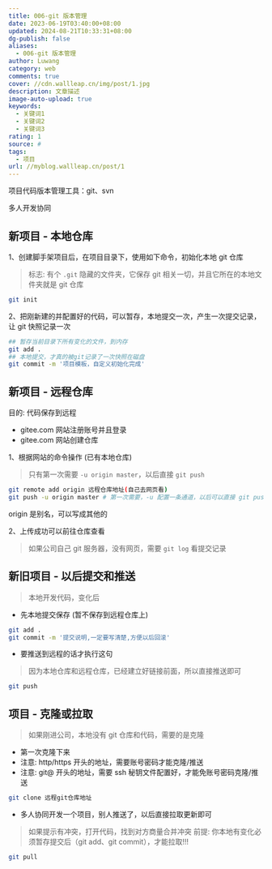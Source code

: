 ```yaml
---
title: 006-git 版本管理
date: 2023-06-19T03:40:00+08:00
updated: 2024-08-21T10:33:31+08:00
dg-publish: false
aliases:
  - 006-git 版本管理
author: Luwang
category: web
comments: true
cover: //cdn.wallleap.cn/img/post/1.jpg
description: 文章描述
image-auto-upload: true
keywords:
  - 关键词1
  - 关键词2
  - 关键词3
rating: 1
source: #
tags:
  - 项目
url: //myblog.wallleap.cn/post/1
---
```


项目代码版本管理工具：git、svn

多人开发协同

## 新项目 - 本地仓库

1、创建脚手架项目后，在项目目录下，使用如下命令，初始化本地 git 仓库

> 标志: 有个 `.git` 隐藏的文件夹，它保存 git 相关一切，并且它所在的本地文件夹就是 git 仓库

```sh
git init
```

2、把刚新建的并配置好的代码，可以暂存，本地提交一次，产生一次提交记录，让 git 快照记录一次

```sh
## 暂存当前目录下所有变化的文件，到内存
git add . 
## 本地提交，才真的被git记录了一次快照在磁盘
git commit -m '项目模板，自定义初始化完成'
```

## 新项目 - 远程仓库

目的: 代码保存到远程

- gitee.com 网站注册账号并且登录
- gitee.com 网站创建仓库

1、根据网站的命令操作 (已有本地仓库)

> 只有第一次需要 `-u origin master`，以后直接 `git push`

```sh
git remote add origin 远程仓库地址(自己去网页看)
git push -u origin master # 第一次需要，-u 配置一条通道，以后可以直接 git push
```

origin 是别名，可以写成其他的

2、上传成功可以前往仓库查看

> 如果公司自己 git 服务器，没有网页，需要 `git log` 看提交记录

## 新旧项目 - 以后提交和推送

> 本地开发代码，变化后

- 先本地提交保存 (暂不保存到远程仓库上)

```sh
git add .
git commit -m '提交说明,一定要写清楚,方便以后回滚'
```

- 要推送到远程的话才执行这句

> 因为本地仓库和远程仓库，已经建立好链接前面，所以直接推送即可

```sh
git push
```

## 项目 - 克隆或拉取

> 如果刚进公司，本地没有 git 仓库和代码，需要的是克隆

- 第一次克隆下来
- 注意: http/https 开头的地址，需要账号密码才能克隆/推送
- 注意: git@ 开头的地址，需要 ssh 秘钥文件配置好，才能免账号密码克隆/推送

```sh
git clone 远程git仓库地址
```

- 多人协同开发一个项目，别人推送了，以后直接拉取更新即可

> 如果提示有冲突，打开代码，找到对方商量合并冲突
> 前提: 你本地有变化必须暂存提交后（git add、git commit），才能拉取!!!

```sh
git pull
```
